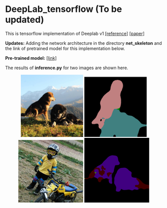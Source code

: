 # DeepLab_tensorflow (To be updated)
This is tensorflow implementation of Deeplab v1 [[reference]](https://github.com/DrSleep/tensorflow-deeplab-lfov) [[paper]](https://arxiv.org/abs/1412.7062)

**Updates:** Adding the network architecture in the directory **net_skeleton** and the link of pretrained model for this implementation below.

**Pre-trained model:** [[link]](https://drive.google.com/open?id=0B_rootXHuswsU0hSZ2hneTczN2s)  

The results of **inference.py** for two images are shown here.
<p align="center">
  <img src="https://github.com/ap229997/DeepLab_tensorflow/blob/master/results/images/img1.jpg" width="200"/>
  <img src="https://github.com/ap229997/DeepLab_tensorflow/blob/master/results/outputs/mask1.png" width="200"/>
  <img src="https://github.com/ap229997/DeepLab_tensorflow/blob/master/results/images/img2.jpg" width="208"/>
  <img src="https://github.com/ap229997/DeepLab_tensorflow/blob/master/results/outputs/mask2.png" width="208"/>
</p>

